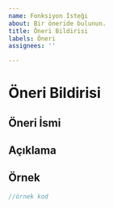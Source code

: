 ```yaml
---
name: Fonksiyon İsteği
about: Bir öneride bulunun.
title: Öneri Bildirisi
labels: Öneri
assignees: ''

---
```


# Öneri Bildirisi

## Öneri İsmi
<!--Öneri ismini girin-->
## Açıklama
<!--Öneri açıklamasını girin-->
## Örnek
```js
//örnek kod
```
